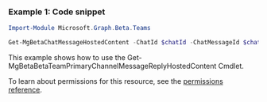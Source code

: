 ### Example 1: Code snippet

```powershellImport-Module Microsoft.Graph.Beta.Teams

Get-MgBetaChatMessageHostedContent -ChatId $chatId -ChatMessageId $chatMessageId -ChatMessageHostedContentId $chatMessageHostedContentId
```
This example shows how to use the Get-MgBetaBetaTeamPrimaryChannelMessageReplyHostedContent Cmdlet.
To learn about permissions for this resource, see the [permissions reference](/graph/permissions-reference).

